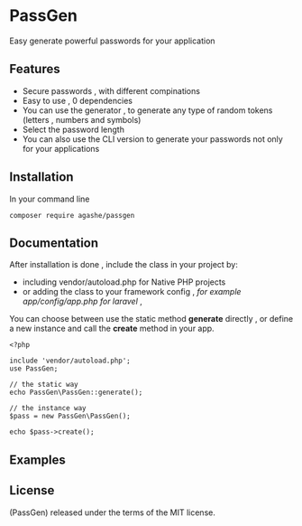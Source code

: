 # PassGen
Easy generate powerful passwords for your application

## Features
- Secure passwords , with different compinations
- Easy to use , 0 dependencies
- You can use the generator , to generate any type of random tokens
  (letters , numbers and symbols)
- Select the password length
- You can also use the CLI version to generate your passwords
  not only for your applications

## Installation
In your command line

``` 
composer require agashe/passgen
```

## Documentation

After installation is done , include the class in your project by:
* including vendor/autoload.php for Native PHP projects
* or adding the class to your framework config , *for example app/config/app.php for laravel* , 

You can choose between use the static method **generate** directly , or 
define a new instance and call the **create** method in your app.

```
<?php

include 'vendor/autoload.php';
use PassGen;

// the static way
echo PassGen\PassGen::generate();

// the instance way
$pass = new PassGen\PassGen();

echo $pass->create();

```
## Examples

## License
(PassGen) released under the terms of the MIT license.
